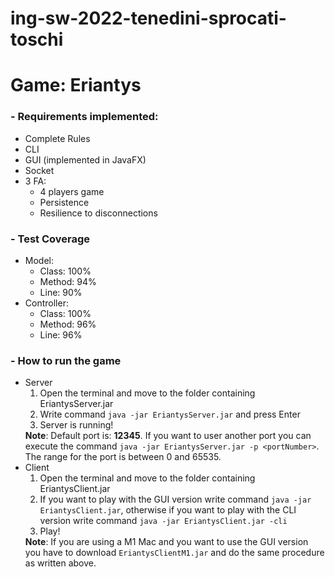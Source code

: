 # ing-sw-2022-tenedini-sprocati-toschi

<h1><b>Game: Eriantys</b></h1>

<h3>- Requirements implemented:</h3>
<ul>
  <li>Complete Rules</li>
  <li>CLI</li>
  <li>GUI (implemented in JavaFX)</li>
  <li>Socket</li>
  <li>3 FA:
    <ul>
      <li>4 players game</li>
      <li>Persistence</li>
      <li>Resilience to disconnections</li>
    </ul>
  </li>
</ul>

<h3>- Test Coverage</h3>
<ul>
  <li>Model:
    <ul>
      <li>Class: 100%</li>
      <li>Method: 94%</li>
      <li>Line: 90%</li>
    </ul>
  </li>
  <li>Controller:
    <ul>
      <li>Class: 100%</li>
      <li>Method: 96%</li>
      <li>Line: 96%</li>
    </ul>
  </li>
</ul>

<h3>- How to run the game</h3>
<ul>
  <li>Server
    <ol>
      <li>Open the terminal and move to the folder containing EriantysServer.jar</li>
      <li>Write command <code>java -jar EriantysServer.jar</code> and press Enter</li>
      <li>Server is running!</li>
    </ol>
    <b>Note</b>: Default port is: <b>12345</b>. If you want to user another port you can execute the command
    <code>java -jar EriantysServer.jar -p &ltportNumber&gt</code>. <br>
    The range for the port is between 0 and 65535.
  </li>
  <li>Client
    <ol>
      <li>Open the terminal and move to the folder containing EriantysClient.jar</li>
      <li>
        If you want to play with the GUI version write command <code>java -jar EriantysClient.jar</code>, 
        otherwise if you want to play with the CLI version write command <code>java -jar EriantysClient.jar -cli</code>
      </li>
      <li>Play!</li>
    </ol>
    <b>Note</b>: If you are using a M1 Mac and you want to use the GUI version you have to download <code>EriantysClientM1.jar</code> and do the same         procedure as written above.
  </li>
</ul>  
    

